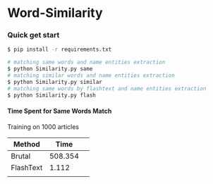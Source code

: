 # Word-Similarity

### Quick get start

```bash
$ pip install -r requirements.txt

# matching same words and name entities extraction
$ python Similarity.py same 
# matching similar words and name entities extraction
$ python Similarity.py similar
# matching same words by flashtext and name entities extraction
$ python Similarity.py flash
```

#### Time Spent for Same Words Match

Training on 1000 articles

| Method    | Time    |      |
| --------- | ------- | ---- |
| Brutal    | 508.354 |      |
| FlashText | 1.112   |      |
|           |         |      |


